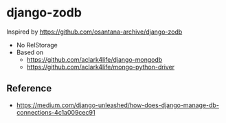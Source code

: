 # django-zodb

Inspired by https://github.com/osantana-archive/django-zodb

- No RelStorage
- Based on
    - https://github.com/aclark4life/django-mongodb
    - https://github.com/aclark4life/mongo-python-driver

## Reference

- https://medium.com/django-unleashed/how-does-django-manage-db-connections-4c1a009cec91
